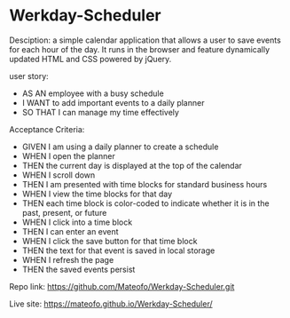 # Werkday-Scheduler

Desciption: a simple calendar application that allows a user to save events for each hour of the day. It runs in the browser and feature dynamically updated HTML and CSS powered by jQuery.

user story: 
- AS AN employee with a busy schedule
- I WANT to add important events to a daily planner
- SO THAT I can manage my time effectively

Acceptance Criteria:
- GIVEN I am using a daily planner to create a schedule
- WHEN I open the planner
- THEN the current day is displayed at the top of the calendar
- WHEN I scroll down
- THEN I am presented with time blocks for standard business hours
- WHEN I view the time blocks for that day
- THEN each time block is color-coded to indicate whether it is in the past, present, or future
- WHEN I click into a time block
- THEN I can enter an event
- WHEN I click the save button for that time block
- THEN the text for that event is saved in local storage
- WHEN I refresh the page
- THEN the saved events persist

Repo link: https://github.com/Mateofo/Werkday-Scheduler.git

Live site: https://mateofo.github.io/Werkday-Scheduler/